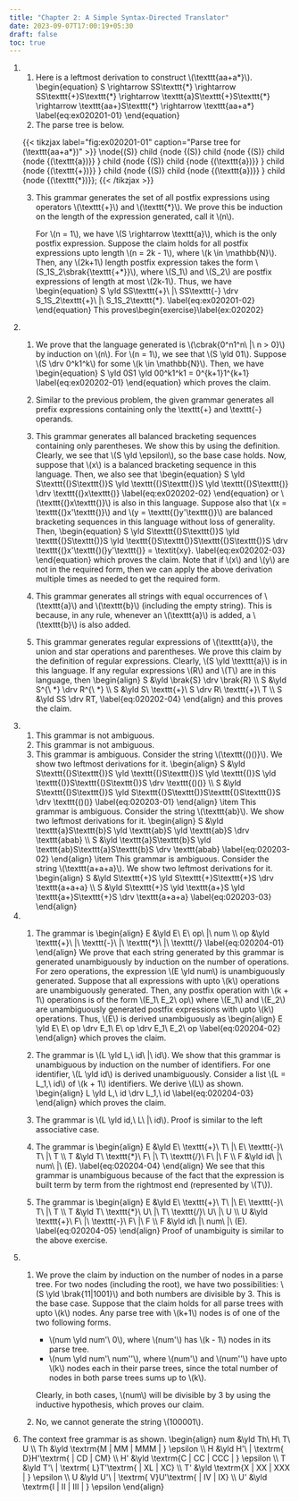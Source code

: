 ```yaml
---
title: "Chapter 2: A Simple Syntax-Directed Translator"
date: 2023-09-07T17:00:19+05:30
draft: false
toc: true
---
```


1. 1. Here is a leftmost derivation to construct \\(\texttt{aa+a\*}\\).
\begin{equation}
S \rightarrow SS\texttt{\*} \rightarrow SS\texttt{+}S\texttt{\*} \rightarrow \texttt{a}S\texttt{+}S\texttt{*} \rightarrow \texttt{aa+}S\texttt{\*} \rightarrow \texttt{aa+a\*}
\label{eq:ex020201-01}
\end{equation}
    2. The parse tree is below.

    {{< tikzjax label="fig:ex020201-01" caption="Parse tree for \(\texttt{aa+a*}\)" >}}
    \node{\(S\)}
    child {node {\(S\)}
        child {node {\(S\)}
            child {node {\(\texttt{a}\)}}
        }
        child {node {\(S\)}
            child {node {\(\texttt{a}\)}}
        }
        child {node {\(\texttt{+}\)}}
    }
    child {node {\(S\)}
        child {node {\(\texttt{a}\)}}
    }
    child {node {\(\texttt{*}\)}};
    {{< /tikzjax >}}

    3. This grammar generates the set of all postfix expressions using operators \\(\texttt{+}\\) and \\(\texttt{*}\\). We prove this be induction on the length of the expression generated, call it \\(n\\).
        
        For \\(n = 1\\), we have \\(S \rightarrow \texttt{a}\\), which is the only postfix expression. Suppose the claim holds for all postfix expressions upto length \\(n = 2k - 1\\), where \\(k \in \mathbb{N}\\).
        Then, any \\(2k+1\\) length postfix expression takes the form \\(S\_1S\_2\sbrak{\texttt{+\*}}\\), where \\(S\_1\\) and \\(S\_2\\) are postfix expressions of length at most \\(2k-1\\). Thus, we have
        \begin{equation} 
        S \yld SS\texttt{+}\ |\ SS\texttt{-} \drv S\_1S\_2\texttt{+}\ |\ S\_1S\_2\texttt{*}.
        \label{eq:ex020201-02}
        \end{equation}
        This proves\begin{exercise}\label{ex:020202}

2. 1. We prove that the language generated is \\(\cbrak{0^n1^n\ |\ n > 0}\\) by induction on \\(n\\). For \\(n = 1\\), we see that \\(S \yld 01\\). Suppose \\(S \drv 0^k1^k\\) for some \\(k \in \mathbb{N}\\). Then, we have
    \begin{equation}
        S \yld 0S1 \yld 00^k1^k1 = 0^{k+1}1^{k+1}
        \label{eq:ex020202-01}
    \end{equation}
    which proves the claim.

    2. Similar to the previous problem, the given grammar generates all prefix expressions containing only the \texttt{+} and \texttt{-} operands.

    3. This grammar generates all balanced bracketing sequences containing only parentheses. We show this by using the definition. Clearly, we see that \\(S \yld \epsilon\\), so the base case holds. Now, suppose that \\(x\\) is a balanced bracketing sequence in this language. Then, we also see that
    \begin{equation}
        S \yld S\texttt{(}S\texttt{)}S \yld \texttt{(}S\texttt{)}S 
        \yld \texttt{(}S\texttt{)} \drv \texttt{(}x\texttt{)}
        \label{eq:ex020202-02}
    \end{equation}
    or \\(\texttt{(}x\texttt{)}\\) is also in this language. Suppose also that \\(x = \texttt{(}x'\texttt{)}\\) and \\(y = \texttt{(}y'\texttt{)}\\) are balanced bracketing sequences in this language without loss of generality. Then,
    \begin{equation}
        S \yld S\texttt{(}S\texttt{)}S \yld \texttt{(}S\texttt{)}S
        \yld \texttt{(}S\texttt{)}S\texttt{(}S\texttt{)}S
        \drv \texttt{(}x'\texttt{)(}y'\texttt{)} = \textit{xy}. 
        \label{eq:ex020202-03}
    \end{equation}
    which proves the claim. Note that if \\(x\\) and \\(y\\) are not in the required form, then we can apply the above derivation multiple times as needed to get the required form.

    4. This grammar generates all strings with equal occurrences of \\(\texttt{a}\\) and \\(\texttt{b}\\) (including the empty string). This is because, in any rule, whenever an \\(\texttt{a}\\) is added, a \\(\texttt{b}\\) is also added.

    5. This grammar generates regular expressions of \\(\texttt{a}\\), the 
    union and star operations and parentheses. We prove this claim by the 
    definition of regular expressions. Clearly, \\(S \yld \texttt{a}\\) is in 
    this language. If any regular expressions \\(R\\) and \\(T\\) are in this language, then
    \begin{align}
        S &\yld \brak{S} \drv \brak{R} \\\\
        S &\yld S^{\ *} \drv R^{\ *} \\\\
        S &\yld S\ \texttt{+}\ S \drv R\ \texttt{+}\ T \\\\
        S &\yld SS \drv RT,
        \label{eq:020202-04}
    \end{align}
    and this proves the claim.

3.  1. This grammar is not ambiguous.
    2. This grammar is not ambiguous.
    3. This grammar is ambiguous. Consider the string \\(\texttt{()()}\\). We show two leftmost derivations for it.
    \begin{align}
        S &\yld S\texttt{(}S\texttt{)}S \yld \texttt{(}S\texttt{)}S \yld \texttt{()}S \yld \texttt{()}S\texttt{(}S\texttt{)}S \drv \texttt{()()} \\\\
        S &\yld S\texttt{(}S\texttt{)}S \yld S\texttt{(}S\texttt{)}S\texttt{(}S\texttt{)}S \drv \texttt{()()}
        \label{eq:020203-01}
    \end{align}
    \item This grammar is ambiguous. Consider the string \\(\texttt{ab}\\).
    We show two leftmost derivations for it.
    \begin{align}
        S &\yld \texttt{a}S\texttt{b}S \yld \texttt{ab}S \yld \texttt{ab}S \drv \texttt{abab} \\\\
        S &\yld \texttt{a}S\texttt{b}S \yld \texttt{ab}S\texttt{a}S\texttt{b}S \drv \texttt{abab}
        \label{eq:020203-02}
    \end{align}
    \item This grammar is ambiguous. Consider the string \\(\texttt{a+a+a}\\).
    We show two leftmost derivations for it.
    \begin{align}
        S &\yld S\texttt{+}S \yld S\texttt{+}S\texttt{+}S \drv \texttt{a+a+a} \\\\
        S &\yld S\texttt{+}S \yld \texttt{a+}S \yld \texttt{a+}S\texttt{+}S \drv \texttt{a+a+a}
        \label{eq:020203-03}
    \end{align}

4.  1. The grammar is 
    \begin{align}
        E &\yld E\ E\ op\ |\ num \\\\
        op &\yld \texttt{+}\ |\ \texttt{-}\ |\ \texttt{\*}\ |\ \texttt{/} 
        \label{eq:020204-01}
    \end{align}
    We prove that each string generated by this grammar is generated unambiguously by induction on the number of operations. For zero operations, the expression \\(E \yld num\\) is unambiguously generated. Suppose that all expressions with upto \\(k\\) operations are unambiguously generated. Then, any postfix operation with \\(k + 1\\) operations is of the form \\(E\_1\ E\_2\ op\\) where \\(E\_1\\) and \\(E\_2\\) are unambiguously generated postfix expressions with upto \\(k\\) operations. Thus, \\(E\\) is derived unambiguously as
    \begin{align}
        E \yld E\ E\ op \drv E\_1\ E\ op \drv E\_1\ E\_2\ op
        \label{eq:020204-02}
    \end{align}
    which proves the claim.

    2. The grammar is \\(L \yld L,\ id\ |\ id\\). We show that this grammar is unambiguous by induction on the number of identifiers. For one identifier, \\(L \yld id\\) is derived unambiguously. Consider a list \\(L = L\_1,\ id\\) of \\(k + 1\\) identifiers. We derive \\(L\\) as shown.
    \begin{align}
        L \yld L,\ id \drv L\_1,\ id
        \label{eq:020204-03}
    \end{align}
    which proves the claim.

    3. The grammar is \\(L \yld id,\ L\ |\ id\\). Proof is similar to the left associative case.

    4. The grammar is
    \begin{align}
        E &\yld E\ \texttt{+}\ T\ |\ E\ \texttt{-}\ T\ |\ T \\\\
        T &\yld T\ \texttt{*}\ F\ |\ T\ \texttt{/}\ F\ |\ F \\\\
        F &\yld id\ |\ num\ |\ (E).
        \label{eq:020204-04}
    \end{align}
    We see that this grammar is unambiguous because of the fact that the expression is built term by term from the rightmost end (represented by \\(T\\)).

    5. The grammar is
    \begin{align}
        E &\yld E\ \texttt{+}\ T\ |\ E\ \texttt{-}\ T\ |\ T \\\\
        T &\yld T\ \texttt{*}\ U\ |\ T\ \texttt{/}\ U\ |\ U \\\\
        U &\yld \texttt{+}\ F\ |\ \texttt{-}\ F\ |\ F \\\\
        F &\yld id\ |\ num\ |\ (E).
        \label{eq:020204-05}
    \end{align}
    Proof of unambiguity is similar to the above exercise.

5.  1. We prove the claim by induction on the number of nodes in a parse tree. For two nodes (including the root), we have two possibilities: \\(S \yld \brak{11|1001}\\) and both numbers are divisible by 3. This is the base case. Suppose that the claim holds for all parse trees with upto \\(k\\) nodes. Any parse tree with \\(k+1\\) nodes is of one of the two following forms.
        * \\(num \yld num'\ 0\\), where \\(num'\\) has \\(k - 1\\) nodes in its parse tree.
        * \\(num \yld num'\ num''\\), where \\(num'\\) and \\(num''\\) have upto \\(k\\) nodes each in their parse trees, since the total number of nodes in both parse trees sums up to \\(k\\).
    
        Clearly, in both cases, \\(num\\) will be divisible by 3 by using the inductive hypothesis, which proves our claim.
    
    2. No, we cannot generate the string \\(100001\\).

6. The context free grammar is as shown.
    \begin{align}
        num &\yld Th\ H\ T\ U \\\\
        Th &\yld \textrm{M | MM | MMM | } \epsilon \\\\
        H &\yld H'\ | \textrm{ D}H'\textrm{ | CD | CM} \\\\
        H' &\yld \textrm{C | CC | CCC | } \epsilon \\\\
        T &\yld T'\ | \textrm{ L}T'\textrm{ | XL | XC} \\\\
        T' &\yld \textrm{X | XX | XXX | } \epsilon \\\\
        U &\yld U'\ | \textrm{ V}U'\textrm{ | IV | IX} \\\\
        U' &\yld \textrm{I | II | III | } \epsilon
    \end{align}
 